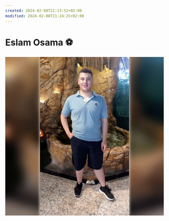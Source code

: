 ```yaml
---
created: 2024-02-08T21:23:52+02:00
modified: 2024-02-08T21:24:25+02:00
---
```


# Eslam Osama ⚽️

![Image](./089f6b8b83dbcd933e37f0fcea9b43cf.jpg)
